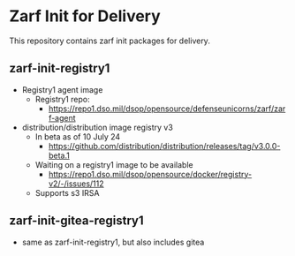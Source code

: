# Zarf Init for Delivery

This repository contains zarf init packages for delivery.

## zarf-init-registry1

- Registry1 agent image
  - Registry1 repo:
    - <https://repo1.dso.mil/dsop/opensource/defenseunicorns/zarf/zarf-agent>
- distribution/distribution image registry v3
  - In beta as of 10 July 24
    - <https://github.com/distribution/distribution/releases/tag/v3.0.0-beta.1>
  - Waiting on a registry1 image to be available
    - <https://repo1.dso.mil/dsop/opensource/docker/registry-v2/-/issues/112>
  - Supports s3 IRSA

## zarf-init-gitea-registry1

- same as zarf-init-registry1, but also includes gitea
